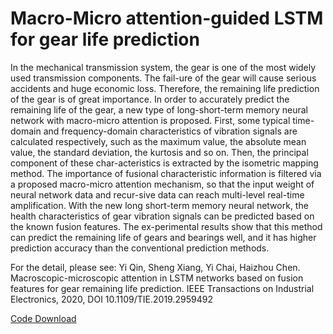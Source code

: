 # Macro-Micro attention-guided LSTM for gear life prediction

In the mechanical transmission system, the gear is one of the most widely used transmission components. The fail-ure of the gear will cause serious accidents and huge economic loss. Therefore, the remaining life prediction of the gear is of great importance. In order to accurately predict the remaining life of the gear, a new type of long-short-term memory neural network with macro-micro attention is proposed. First, some typical time-domain and frequency-domain characteristics of vibration signals are calculated respectively, such as the maximum value, the absolute mean value, the standard deviation, the kurtosis and so on. Then, the principal component of these char-acteristics is extracted by the isometric mapping method. The importance of fusional characteristic information is filtered via a proposed macro-micro attention mechanism, so that the input weight of neural network data and recur-sive data can reach multi-level real-time amplification. With the new long short-term memory neural network, the health characteristics of gear vibration signals can be predicted based on the known fusion features. The ex-perimental results show that this method can predict the remaining life of gears and bearings well, and it has higher prediction accuracy than the conventional prediction methods.

For the detail, please see: Yi Qin, Sheng Xiang, Yi Chai, Haizhou Chen. Macroscopic-microscopic attention in LSTM networks based on fusion features for gear remaining life prediction. IEEE Transactions on Industrial Electronics, 2020, DOI 10.1109/TIE.2019.2959492

[Code Download](https://github.com/QinYi-team/Code/tree/master/Macro-Micro%20attention-guided%20LSTM%20for%20gear%20life%20prediction)


